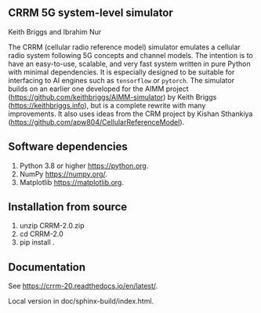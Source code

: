 CRRM 5G system-level simulator
------------------------------

Keith Briggs and Ibrahim Nur

The CRRM (cellular radio reference model) simulator emulates a cellular radio system following 5G concepts and channel models. The intention is to have an easy-to-use, scalable, and very fast system written in pure Python with minimal dependencies. It is especially designed to be suitable for interfacing to AI engines such as ``tensorflow`` or ``pytorch``.  The simulator builds on an earlier one developed for the AIMM project (<https://github.com/keithbriggs/AIMM-simulator>) by Keith Briggs (<https://keithbriggs.info>), but is a complete rewrite with many improvements. It also uses ideas from the CRM project by Kishan Sthankiya (<https://github.com/apw804/CellularReferenceModel>).

Software dependencies
---------------------

1. Python 3.8 or higher <https://python.org>.
2. NumPy <https://numpy.org/>. 
3. Matplotlib <https://matplotlib.org>.

Installation from source
-----------------------

1. unzip CRRM-2.0.zip
2. cd CRRM-2.0
3. pip install .

Documentation
-------------

See <https://crrm-20.readthedocs.io/en/latest/>.

Local version in doc/sphinx-build/index.html.
